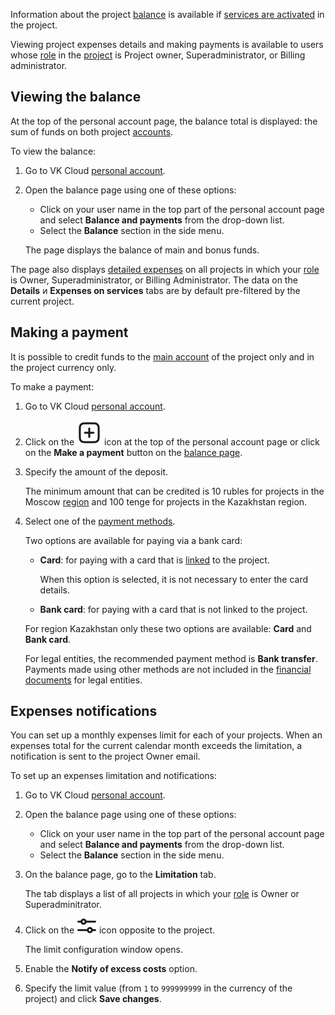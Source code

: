 Information about the project [balance](../../start/balance) is available if [services are activated](/en/base/account/start/activation) in the project.

<info>

Viewing project expenses details and making payments is available to users whose [role](/en/base/account/concepts/rolesandpermissions) in the [project](/en/base/account/concepts/projects) is Project owner, Superadministrator, or Billing administrator.

</info>

## Viewing the balance

At the top of the personal account page, the balance total is displayed: the sum of funds on both project [accounts](../../start/balance).

To view the balance:

1. Go to VK Cloud [personal account](https://mcs.mail.ru/en/).

1. Open the balance page using one of these options:

   - Click on your user name in the top part of the personal account page and select **Balance and payments** from the drop-down list.
   - Select the **Balance** section in the side menu.

   The page displays the balance of main and bonus funds.

<info>

The page also displays [detailed expenses](../detail) on all projects in which your [role](/en/base/account/concepts/rolesandpermissions) is Owner, Superadministrator, or Billing Administrator. The data on the **Details** и **Expenses on services** tabs are by default pre-filtered by the current project.

</info>

## Making a payment

It is possible to credit funds to the [main account](../../start/balance#main-account) of the project only and in the project currency only.

To make a payment:

1. Go to VK Cloud [personal account](https://mcs.mail.ru/en/).
1. Click on the ![Make a payment](./assets/icon_plus.svg "inline") icon at the top of the personal account page or click on the **Make a payment** button on the [balance page](#viewing-the-balance).
1. Specify the amount of the deposit.

   The minimum amount that can be credited is 10 rubles for projects in the Moscow [region](/en/base/account/concepts/regions) and 100 tenge for projects in the Kazakhstan region.

1. Select one of the [payment methods](../../start/payment-methods).

   Two options are available for paying via a bank card:

   - **Card**: for paying with a card that is [linked](../add-card) to the project.

      When this option is selected, it is not necessary to enter the card details.

   - **Bank card**: for paying with a card that is not linked to the project.

   For region Kazakhstan only these two options are available: **Card** and **Bank card**.

   <info>

   For legal entities, the recommended payment method is **Bank transfer**. Payments made using other methods are not included in the [financial documents](../report) for legal entities.

   </info>

## Expenses notifications

You can set up a monthly expenses limit for each of your projects. When an expenses total for the current calendar month exceeds the limitation, a notification is sent to the project Owner email.

To set up an expenses limitation and notifications:

1. Go to VK Cloud [personal account](https://mcs.mail.ru/en/).

1. Open the balance page using one of these options:

   - Click on your user name in the top part of the personal account page and select **Balance and payments** from the drop-down list.
   - Select the **Balance** section in the side menu.

1. On the balance page, go to the **Limitation** tab.

   The tab displays a list of all projects in which your [role](/en/base/account/concepts/rolesandpermissions) is Owner or Superadminitrator.

1. Click on the ![Settings](./assets/filter_icon.svg "inline") icon opposite to the project.

   The limit configuration window opens.

1. Enable the **Notify of excess costs** option.
1. Specify the limit value (from `1` to `999999999` in the currency of the project) and click **Save changes**.
